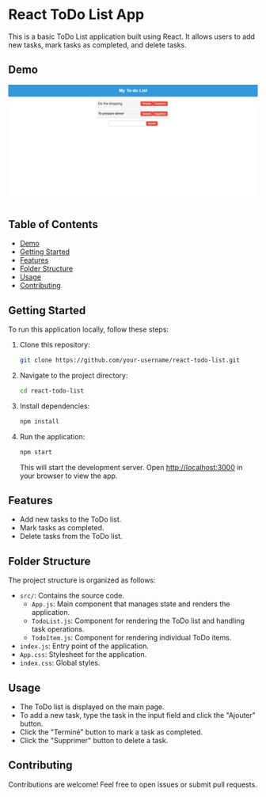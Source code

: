 # React ToDo List App

This is a basic ToDo List application built using React. It allows users to add new tasks, mark tasks as completed, and delete tasks.

## Demo

![ToDo List Demo](Screenshot.png)

## Table of Contents

- [Demo](#Demo)
- [Getting Started](#getting-started)
- [Features](#features)
- [Folder Structure](#folder-structure)
- [Usage](#usage)
- [Contributing](#contributing)

## Getting Started

To run this application locally, follow these steps:

1. Clone this repository:

   ```bash
   git clone https://github.com/your-username/react-todo-list.git
   ```

2. Navigate to the project directory:

   ```bash
   cd react-todo-list
   ```

3. Install dependencies:

   ```bash
   npm install
   ```

4. Run the application:

   ```bash
   npm start
   ```

   This will start the development server. Open [http://localhost:3000](http://localhost:3000) in your browser to view the app.

## Features

- Add new tasks to the ToDo list.
- Mark tasks as completed.
- Delete tasks from the ToDo list.

## Folder Structure

The project structure is organized as follows:

- `src/`: Contains the source code.
  - `App.js`: Main component that manages state and renders the application.
  - `TodoList.js`: Component for rendering the ToDo list and handling task operations.
  - `TodoItem.js`: Component for rendering individual ToDo items.
- `index.js`: Entry point of the application.
- `App.css`: Stylesheet for the application.
- `index.css`: Global styles.

## Usage

- The ToDo list is displayed on the main page.
- To add a new task, type the task in the input field and click the "Ajouter" button.
- Click the "Terminé" button to mark a task as completed.
- Click the "Supprimer" button to delete a task.

## Contributing

Contributions are welcome! Feel free to open issues or submit pull requests.
